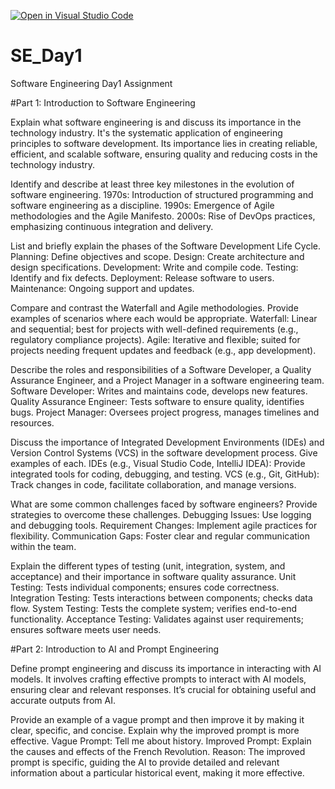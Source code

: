 [![Open in Visual Studio Code](https://classroom.github.com/assets/open-in-vscode-2e0aaae1b6195c2367325f4f02e2d04e9abb55f0b24a779b69b11b9e10269abc.svg)](https://classroom.github.com/online_ide?assignment_repo_id=15564918&assignment_repo_type=AssignmentRepo)
# SE_Day1
Software Engineering Day1 Assignment

#Part 1: Introduction to Software Engineering

Explain what software engineering is and discuss its importance in the technology industry.
It's the systematic application of engineering principles to software development. Its importance lies in creating reliable, efficient, and scalable software, ensuring quality and reducing costs in the technology industry.

Identify and describe at least three key milestones in the evolution of software engineering.
1970s: Introduction of structured programming and software engineering as a discipline.
1990s: Emergence of Agile methodologies and the Agile Manifesto.
2000s: Rise of DevOps practices, emphasizing continuous integration and delivery.

List and briefly explain the phases of the Software Development Life Cycle.
Planning: Define objectives and scope.
Design: Create architecture and design specifications.
Development: Write and compile code.
Testing: Identify and fix defects.
Deployment: Release software to users.
Maintenance: Ongoing support and updates.

Compare and contrast the Waterfall and Agile methodologies. Provide examples of scenarios where each would be appropriate.
Waterfall: Linear and sequential; best for projects with well-defined requirements (e.g., regulatory compliance projects).
Agile: Iterative and flexible; suited for projects needing frequent updates and feedback (e.g., app development).

Describe the roles and responsibilities of a Software Developer, a Quality Assurance Engineer, and a Project Manager in a software engineering team.
Software Developer: Writes and maintains code, develops new features.
Quality Assurance Engineer: Tests software to ensure quality, identifies bugs.
Project Manager: Oversees project progress, manages timelines and resources.

Discuss the importance of Integrated Development Environments (IDEs) and Version Control Systems (VCS) in the software development process. Give examples of each.
IDEs (e.g., Visual Studio Code, IntelliJ IDEA): Provide integrated tools for coding, debugging, and testing.
VCS (e.g., Git, GitHub): Track changes in code, facilitate collaboration, and manage versions.

What are some common challenges faced by software engineers? Provide strategies to overcome these challenges.
Debugging Issues: Use logging and debugging tools.
Requirement Changes: Implement agile practices for flexibility.
Communication Gaps: Foster clear and regular communication within the team.

Explain the different types of testing (unit, integration, system, and acceptance) and their importance in software quality assurance.
Unit Testing: Tests individual components; ensures code correctness.
Integration Testing: Tests interactions between components; checks data flow.
System Testing: Tests the complete system; verifies end-to-end functionality.
Acceptance Testing: Validates against user requirements; ensures software meets user needs.

#Part 2: Introduction to AI and Prompt Engineering


Define prompt engineering and discuss its importance in interacting with AI models.
It involves crafting effective prompts to interact with AI models, ensuring clear and relevant responses. It’s crucial for obtaining useful and accurate outputs from AI.

Provide an example of a vague prompt and then improve it by making it clear, specific, and concise. Explain why the improved prompt is more effective.
Vague Prompt: Tell me about history.
Improved Prompt: Explain the causes and effects of the French Revolution.
Reason: The improved prompt is specific, guiding the AI to provide detailed and relevant information about a particular historical event, making it more effective.
